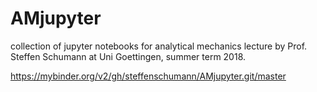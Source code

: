 # AMjupyter
collection of jupyter notebooks for analytical mechanics lecture by
Prof. Steffen Schumann at Uni Goettingen, summer term 2018. 


https://mybinder.org/v2/gh/steffenschumann/AMjupyter.git/master
